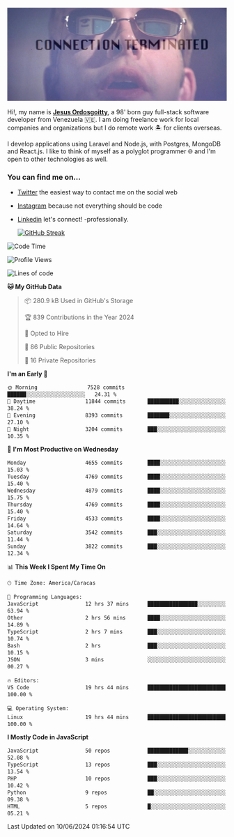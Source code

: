 ![hackers movie reference](./disconnected.jpg)

Hi!, my name is [**Jesus Ordosgoitty**](https://jodaz.dev), a 98' born guy full-stack software developer from Venezuela 🇻🇪. I am doing freelance work for local companies and organizations but I do remote work 🏝️ for clients overseas. 

I develop applications using Laravel and Node.js, with Postgres, MongoDB and React.js. I like to think of myself as a polyglot programmer 🌐 and I'm open to other technologies as well.

### You can find me on...

- [Twitter](https://twitter.com/jodaz_) the easiest way to contact me on the social web
- [Instagram](https://instagram.com/jodaz_) because not everything should be code
- [Linkedin](https://linkedin.com/in/jodaz) let's connect! -professionally.


    [![GitHub Streak](https://streak-stats.demolab.com?user=jodaz&theme=tokyonight)](https://git.io/streak-stats)

<!--START_SECTION:waka-->
![Code Time](http://img.shields.io/badge/Code%20Time-7%2C645%20hrs%2026%20mins-blue)

![Profile Views](http://img.shields.io/badge/Profile%20Views-1-blue)

![Lines of code](https://img.shields.io/badge/From%20Hello%20World%20I%27ve%20Written-83.4%20million%20lines%20of%20code-blue)

**🐱 My GitHub Data** 

> 📦 280.9 kB Used in GitHub's Storage 
 > 
> 🏆 839 Contributions in the Year 2024
 > 
> 💼 Opted to Hire
 > 
> 📜 86 Public Repositories 
 > 
> 🔑 16 Private Repositories 
 > 
**I'm an Early 🐤** 

```text
🌞 Morning                7528 commits        ██████░░░░░░░░░░░░░░░░░░░   24.31 % 
🌆 Daytime                11844 commits       ██████████░░░░░░░░░░░░░░░   38.24 % 
🌃 Evening                8393 commits        ███████░░░░░░░░░░░░░░░░░░   27.10 % 
🌙 Night                  3204 commits        ███░░░░░░░░░░░░░░░░░░░░░░   10.35 % 
```
📅 **I'm Most Productive on Wednesday** 

```text
Monday                   4655 commits        ████░░░░░░░░░░░░░░░░░░░░░   15.03 % 
Tuesday                  4769 commits        ████░░░░░░░░░░░░░░░░░░░░░   15.40 % 
Wednesday                4879 commits        ████░░░░░░░░░░░░░░░░░░░░░   15.75 % 
Thursday                 4769 commits        ████░░░░░░░░░░░░░░░░░░░░░   15.40 % 
Friday                   4533 commits        ████░░░░░░░░░░░░░░░░░░░░░   14.64 % 
Saturday                 3542 commits        ███░░░░░░░░░░░░░░░░░░░░░░   11.44 % 
Sunday                   3822 commits        ███░░░░░░░░░░░░░░░░░░░░░░   12.34 % 
```


📊 **This Week I Spent My Time On** 

```text
🕑︎ Time Zone: America/Caracas

💬 Programming Languages: 
JavaScript               12 hrs 37 mins      ████████████████░░░░░░░░░   63.94 % 
Other                    2 hrs 56 mins       ████░░░░░░░░░░░░░░░░░░░░░   14.89 % 
TypeScript               2 hrs 7 mins        ███░░░░░░░░░░░░░░░░░░░░░░   10.74 % 
Bash                     2 hrs               ███░░░░░░░░░░░░░░░░░░░░░░   10.15 % 
JSON                     3 mins              ░░░░░░░░░░░░░░░░░░░░░░░░░   00.27 % 

🔥 Editors: 
VS Code                  19 hrs 44 mins      █████████████████████████   100.00 % 

💻 Operating System: 
Linux                    19 hrs 44 mins      █████████████████████████   100.00 % 
```

**I Mostly Code in JavaScript** 

```text
JavaScript               50 repos            █████████████░░░░░░░░░░░░   52.08 % 
TypeScript               13 repos            ███░░░░░░░░░░░░░░░░░░░░░░   13.54 % 
PHP                      10 repos            ███░░░░░░░░░░░░░░░░░░░░░░   10.42 % 
Python                   9 repos             ██░░░░░░░░░░░░░░░░░░░░░░░   09.38 % 
HTML                     5 repos             █░░░░░░░░░░░░░░░░░░░░░░░░   05.21 % 
```




 Last Updated on 10/06/2024 01:16:54 UTC
<!--END_SECTION:waka-->

